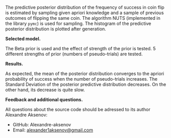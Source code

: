 The predictive posterior distribution of the frequency of success in coin flip is estimated by sampling given apriori knowledge and a sample of previous outcomes of flipping the same coin. The algorithm NUTS (implemented in the library <code>pymc</code>) is used for sampling. The histogram of the predictive posterior distribution is plotted after generation.

<b>Selected model.</b>

The Beta prior is used and the effect of strength of the prior is tested. 5 different strengths of prior (numbers of pseudo-trials) are tested.

<b>Results.</b>

As expected, the mean of the posterior distribution converges to the apriori probability of success when the number of pseudo-trials increases. The Standard Deviation of the posterior predictive distribution decreases. On the other hand, its decrease is quite slow. 

<b>Feedback and additional questions.</b>

All questions about the source code should be adressed to its author Alexandre Aksenov:
* GitHub: Alexandre-aksenov
* Email: alexander1aksenov@gmail.com
